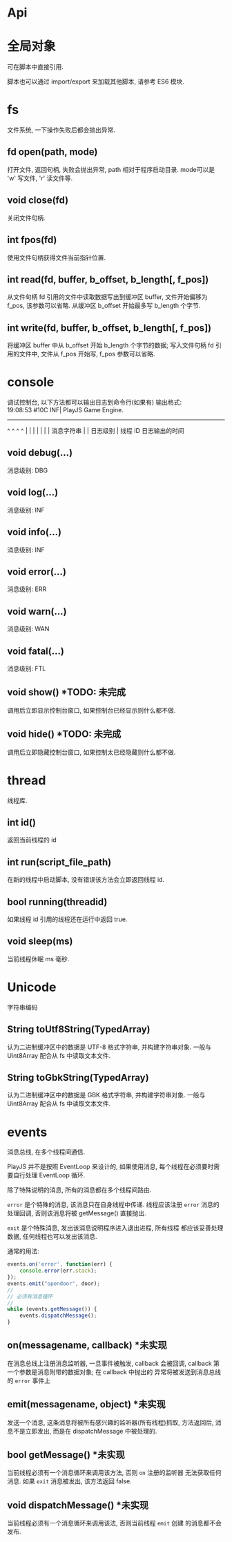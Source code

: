 # Api 

# 全局对象

可在脚本中直接引用.

脚本也可以通过 import/export 来加载其他脚本, 请参考 ES6 模块.


# fs

文件系统, 一下操作失败后都会抛出异常.

## fd open(path, mode)

打开文件, 返回句柄, 失败会抛出异常, path 相对于程序启动目录.
mode可以是 'w' 写文件, 'r' 读文件等.

## void close(fd)

关闭文件句柄.

## int fpos(fd)

使用文件句柄获得文件当前指针位置.

## int read(fd, buffer, b_offset, b_length[, f_pos])

从文件句柄 fd 引用的文件中读取数据写出到缓冲区 buffer, 
文件开始偏移为 f_pos, 该参数可以省略.
从缓冲区 b_offset 开始最多写 b_length 个字节.

## int write(fd, buffer, b_offset, b_length[, f_pos])

将缓冲区 buffer 中从 b_offset 开始 b_length 个字节的数据;
写入文件句柄 fd 引用的文件中, 文件从 f_pos 开始写, f_pos 参数可以省略.


# console

调试控制台, 以下方法都可以输出日志到命令行(如果有)
输出格式:  
19:08:53 #10C INF| PlayJS Game Engine.
-------- ---- ---- -------------------
^        ^    ^    ^
|        |    |    |
|        |    |    消息字符串
|        |    日志级别
|        线程 ID
日志输出的时间

## void debug(...)

消息级别: DBG

## void log(...)

消息级别: INF

## void info(...)

消息级别: INF

## void error(...)

消息级别: ERR

## void warn(...)

消息级别: WAN

## void fatal(...)

消息级别: FTL

## void show() *TODO: 未完成

调用后立即显示控制台窗口, 如果控制台已经显示则什么都不做.

## void hide() *TODO: 未完成

调用后立即隐藏控制台窗口, 如果控制太已经隐藏则什么都不做.


# thread

线程库.

## int id()

返回当前线程的 id

## int run(script_file_path)

在新的线程中启动脚本, 没有错误该方法会立即返回线程 id.

## bool running(threadid)

如果线程 id 引用的线程还在运行中返回 true.

## void sleep(ms)

当前线程休眠 ms 毫秒.


# Unicode

字符串编码

## String toUtf8String(TypedArray)

认为二进制缓冲区中的数据是 UTF-8 格式字符串, 并构建字符串对象.
一般与 Uint8Array 配合从 fs 中读取文本文件.

## String toGbkString(TypedArray)

认为二进制缓冲区中的数据是 GBK 格式字符串, 并构建字符串对象.
一般与 Uint8Array 配合从 fs 中读取文本文件.


# events

消息总线, 在多个线程间通信.

PlayJS 并不是按照 EventLoop 来设计的, 如果使用消息, 
每个线程在必须要时需要自行处理 EventLoop 循环.

除了特殊说明的消息, 所有的消息都在多个线程间路由.

`error` 是个特殊的消息, 该消息只在自身线程中传递.
线程应该注册 `error` 消息的处理回调, 否则该消息将被 getMessage() 直接抛出.

`exit` 是个特殊消息, 发出该消息说明程序进入退出进程, 所有线程
都应该妥善处理数据, 任何线程也可以发出该消息.

通常的用法:

```js
events.on('error', function(err) {
	console.error(err.stack);
});
events.emit("opendoor", door);
//
// 必须有消息循环
//
while (events.getMessage()) {
	events.dispatchMessage();
}
```

## on(messagename, callback) *未实现

在消息总线上注册消息监听器, 一旦事件被触发, callback 会被回调, 
callback 第一个参数是消息附带的数据对象; 在 callback 中抛出的
异常将被发送到消息总线的 `error` 事件上

## emit(messagename, object) *未实现

发送一个消息, 这条消息将被所有感兴趣的监听器(所有线程)抓取, 方法返回后,
消息不是立即发出, 而是在 dispatchMessage 中被处理的.

## bool getMessage() *未实现

当前线程必须有一个消息循环来调用该方法, 否则 `on` 注册的监听器
无法获取任何消息. 如果 `exit` 消息被发出, 该方法返回 false.

## void dispatchMessage() *未实现

当前线程必须有一个消息循环来调用该法, 否则当前线程 `emit` 创建
的消息都不会发布.

